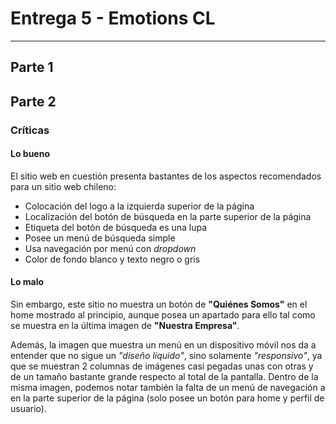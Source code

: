 # Entrega 5 - Emotions CL

---

## Parte 1

## Parte 2
### Críticas
#### Lo bueno
El sitio web en cuestión presenta bastantes de los aspectos recomendados para un sitio web chileno:

* Colocación del logo a la izquierda superior de la página
* Localización del botón de búsqueda en la parte superior de la página
* Etiqueta del botón de búsqueda es una lupa
* Posee un menú de búsqueda simple
* Usa navegación por menú con _dropdown_
* Color de fondo blanco y texto negro o gris

#### Lo malo
Sin embargo, este sitio no muestra un botón de **"Quiénes Somos"** en el home mostrado al principio, aunque posea un apartado para ello tal como se muestra en la última imagen de **"Nuestra Empresa"**.

Además, la imagen que muestra un menú en un dispositivo móvil nos da a entender que no sigue un _"diseño líquido"_, sino solamente _"responsivo"_, ya que se muestran 2 columnas de imágenes casi pegadas unas con otras y de un tamaño bastante grande respecto al total de la pantalla. Dentro de la misma imagen, podemos notar también la falta de un menú de navegación a en la parte superior de la página (solo posee un botón para home y perfil de usuario).
